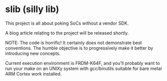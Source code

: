 slib (silly lib)
================

This project is all about poking SoCs without a vendor SDK.

A blog article relating to the project will be released shortly.

NOTE: The code is horrific! It certainly does not demonstrate best conventions.
      The humble objective is to progressively make it better by introducing
      new concepts.

Current execution environment is FRDM-K64F, and you'll probably want to run
your make on an UNIXy system with gcc/binutils suitable for bare metal ARM
Cortex work installed.
